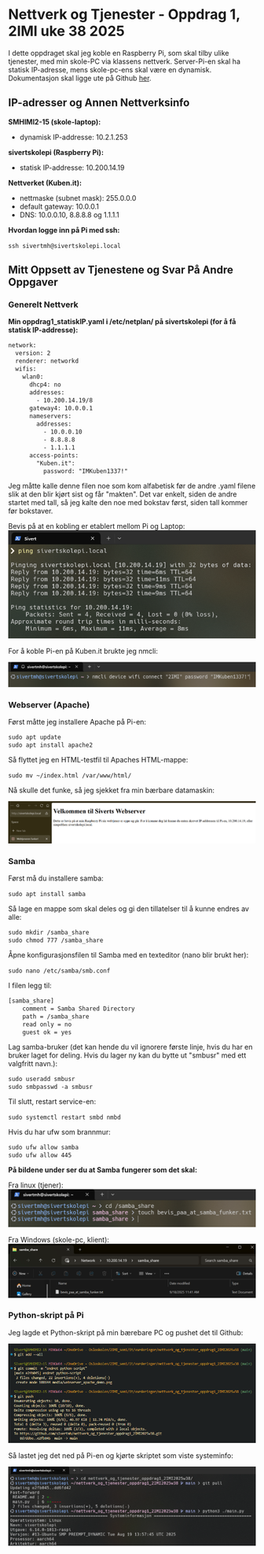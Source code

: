 # Nettverk og Tjenester - Oppdrag 1, 2IMI uke 38 2025

I dette oppdraget skal jeg koble en Raspberry Pi, som skal tilby ulike tjenester, med min skole-PC via klassens nettverk. Server-Pi-en skal ha statisk IP-adresse, mens skole-pc-ens skal være en dynamisk. Dokumentasjon skal ligge ute på Github [her](https://github.com/sivertmh/nettverk_og_tjenester_oppdrag1_2IMI2025w38).

## IP-adresser og Annen Nettverksinfo

**SMHIMI2-15 (skole-laptop):**

* dynamisk IP-addresse: 10.2.1.253

**sivertskolepi (Raspberry Pi):**

* statisk IP-addresse: 10.200.14.19

**Nettverket (Kuben.it):**

* nettmaske (subnet mask): 255.0.0.0
* default gateway: 10.0.0.1 
* DNS: 10.0.0.10, 8.8.8.8 og 1.1.1.1

**Hvordan logge inn på Pi med ssh:**

``ssh sivertmh@sivertskolepi.local``

## Mitt Oppsett av Tjenestene og Svar På Andre Oppgaver

### Generelt Nettverk

**Min oppdrag1_statiskIP.yaml i /etc/netplan/ på sivertskolepi (for å få statisk IP-addresse):**

```
network:
  version: 2
  renderer: networkd
  wifis:
    wlan0:
      dhcp4: no
      addresses:
        - 10.200.14.19/8
      gateway4: 10.0.0.1
      nameservers:
        addresses:
          - 10.0.0.10
          - 8.8.8.8
          - 1.1.1.1
      access-points:
        "Kuben.it":
          password: "IMKuben1337!"
```

Jeg måtte kalle denne filen noe som kom alfabetisk før de andre .yaml filene slik at den blir kjørt sist og får "makten". Det var enkelt, siden de andre startet med tall, så jeg kalte den noe med bokstav først, siden tall kommer før bokstaver.

Bevis på at en kobling er etablert mellom Pi og Laptop:
![Ping mellom Pi og Laptop](./media/pingtest_sivertskolepi.png)

For å koble Pi-en på Kuben.it brukte jeg nmcli:

![Kobling til Kuben.it](./media/connect_to_network2IMI.png)

### Webserver (Apache)

Først måtte jeg installere Apache på Pi-en:

```
sudo apt update
sudo apt install apache2
```

Så flyttet jeg en HTML-testfil til Apaches HTML-mappe:

``sudo mv ~/index.html /var/www/html/``

Nå skulle det funke, så jeg sjekket fra min bærbare datamaskin:

![Demo av Webserver](./media/webserver_apache_demo.png)


### Samba 

Først må du installere samba:

`sudo apt install samba`

Så lage en mappe som skal deles og gi den tillatelser til å kunne endres av alle:

```
sudo mkdir /samba_share
sudo chmod 777 /samba_share
```

Åpne konfigurasjonsfilen til Samba med en texteditor (nano blir brukt her):

`sudo nano /etc/samba/smb.conf`

I filen legg til:

```
[samba_share]
    comment = Samba Shared Directory
    path = /samba_share
    read only = no
    guest ok = yes
```

Lag samba-bruker (det kan hende du vil ignorere første linje, hvis du har en bruker laget for deling. Hvis du lager ny kan du bytte ut "smbusr" med ett valgfritt navn.):

```
sudo useradd smbusr
sudo smbpasswd -a smbusr
```

Til slutt, restart service-en:

`sudo systemctl restart smbd nmbd`

Hvis du har ufw som brannmur:

```
sudo ufw allow samba
sudo ufw allow 445
```

**På bildene under ser du at Samba fungerer som det skal:**

Fra linux (tjener):
![Demo av Samba fra Linux (tjener)](./media/samba_demo.png "Demo av Samba på Linux")

Fra Windows (skole-pc, klient):
![Demo av Samba fra Windows 11](./media/samba_demo_windowsClientPOV.png "Demo av Samba på Windows")


### Python-skript på Pi

Jeg lagde et Python-skript på min bærebare PC og pushet det til Github:

![Demo av Git Push](./media/pythonscript_commit.png)

Så lastet jeg det ned på Pi-en og kjørte skriptet som viste systeminfo:

![Demo av Git Pull og Python-skript](./media/pythonscript_demo.png)
